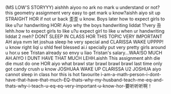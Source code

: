 (MS LOW'S STORYYY)
aishhh aiyoo no ark no mark u understand or not?this geometry assignment very easy to get mark u know?aishh aiyo sit up STRAIGHT HOR if not ur back 歪歪 u know.
Boys later how to expect girls to like u?ur handwriting HOR!
Aiyo why the boys handwriting liddat 1?very 丑lehh.how to expect girls to like u?u expect girl to like u when ur handwriting liddat 2 meh?
DONT SLEEP IN CLASS HOR THIS TOPIC VERY IMPORTANT AH aiya nvm let joshua sleep he very special and CLARISSA WAKE UPPPP!
u know right liqi u shld feel blessed ai.i specially put very pretty girls around u hor.u see Tristan already so envy u liao
Tristan's salary...WAA!SO MUCH AH.AIYO I DUNT HAVE THAT MUCH LEHH.aishh
This assignment ahh die die must do one HOR
aiyo what brawl star brawl brawl brawl last time only got candy crush u know 
JOSHUAA WAKE UP
CLARISSA U2
JOSHUA aiyo cannot sleep in class hor this is hot favourite
i-am-a-math-person-i-dont-have-that-have-that-much-EQ-thats-why-my-husband-teach-me-eq-and-thats-why-i-teach-u-eq-eq-very-important-u-know-hor-要听听听啊！
